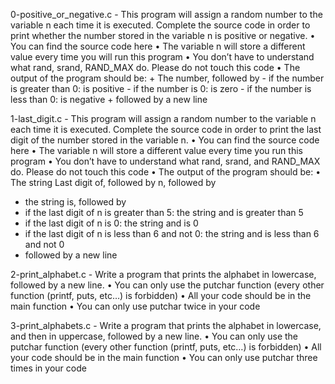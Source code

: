 0-positive_or_negative.c - This program will assign a random number to the variable n each time it is executed. Complete the source code in order to print whether the number stored in the variable n is positive or negative.    • You can find the source code here
     • The variable n will store a different value every time you will run this program
     • You don’t have to understand what rand, srand, RAND_MAX do. Please do not touch this code
     • The output of the program should be:
     + The number, followed by
       - if the number is greater than 0: is positive
       - if the number is 0: is zero
       - if the number is less than 0: is negative
      + followed by a new line

1-last_digit.c - This program will assign a random number to the variable n each time it is executed. Complete the source code in order to print the last digit of the number stored in the variable n.
     • You can find the source code here
     • The variable n will store a different value every time you run this program
     • You don’t have to understand what rand, srand, and RAND_MAX do. Please do not touch this code
     • The output of the program should be:
     • The string Last digit of, followed by
n, followed by
   - the string is, followed by
   - if the last digit of n is greater than 5: the string and is greater than 5
   - if the last digit of n is 0: the string and is 0
   - if the last digit of n is less than 6 and not 0: the string and is less than 6 and not 0
   - followed by a new line

2-print_alphabet.c - Write a program that prints the alphabet in lowercase, followed by a new line.
      • You can only use the putchar function (every other function (printf, puts, etc…) is forbidden)
      • All your code should be in the main function
      • You can only use putchar twice in your code

3-print_alphabets.c - Write a program that prints the alphabet in lowercase, and then in uppercase, followed by a new line.
      • You can only use the putchar function (every other function (printf, puts, etc…) is forbidden)
      • All your code should be in the main function
      • You can only use putchar three times in your code

